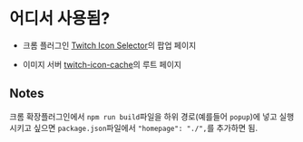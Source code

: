 # 어디서 사용됨?

- 크롬 플러그인 [Twitch Icon Selector](https://github.com/k123s456h/twitch-icon-selector)의 팝업 페이지

- 이미지 서버 [twitch-icon-cache](https://github.com/k123s456h/twitch-icon-cache)의 루트 페이지


## Notes

크롬 확장플러그인에서 `npm run build`파일을 하위 경로(예를들어 `popup`)에 넣고 실행시키고 싶으면 `package.json`파일에서 `"homepage": "./",`를 추가하면 됨.